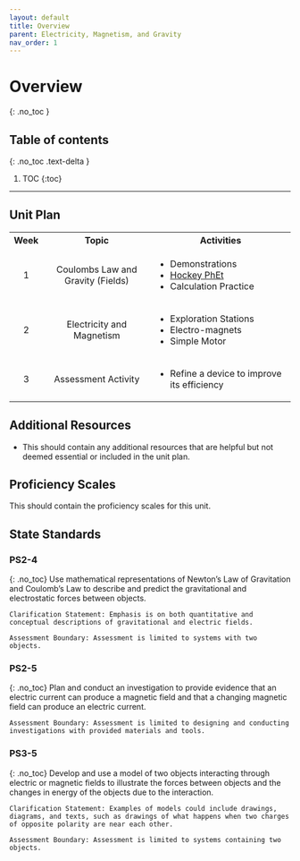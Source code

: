 ```yaml
---
layout: default
title: Overview
parent: Electricity, Magnetism, and Gravity
nav_order: 1
---
```


# Overview
{: .no_toc }

<!-- table of contents for the page -->
## Table of contents
{: .no_toc .text-delta }

1. TOC
{:toc}

---

## Unit Plan
<table>
  <tbody>
    <tr>
      <th align="center"> Week</th>
      <th align="center">Topic</th>
      <th>Activities</th>
    </tr>
    <tr>
      <td align="center"> 1 </td>
      <td align="center">Coulombs Law and Gravity (Fields)</td>
      <td><ul><li>Demonstrations</li><li><a href="https://phet.colorado.edu/en/simulation/legacy/electric-hockey">Hockey PhEt</a></li><li>Calculation Practice</li></ul></td>
    </tr>
    <tr>
      <td align="center"> 2 </td>
      <td align="center">Electricity and Magnetism</td>
      <td><ul><li>Exploration Stations</li><li>Electro-magnets</li><li>Simple Motor</li></ul></td>
    </tr>
    <tr>
      <td align="center"> 3</td>
      <td align="center">Assessment Activity</td>
      <td><ul><li>Refine a device to improve its efficiency</li></ul></td>
    </tr>
  </tbody>
</table>

## Additional Resources
  * This should contain any additional resources that are helpful but not deemed essential or included in the unit plan.

## Proficiency Scales
This should contain the proficiency scales for this unit.

## State Standards
### PS2-4
{: .no_toc}
Use mathematical representations of Newton’s Law of Gravitation and Coulomb’s Law to describe and predict the gravitational and electrostatic forces between objects.

    Clarification Statement: Emphasis is on both quantitative and conceptual descriptions of gravitational and electric fields.

    Assessment Boundary: Assessment is limited to systems with two objects.

### PS2-5
{: .no_toc}
Plan and conduct an investigation to provide evidence that an electric current can produce a magnetic field and that a changing magnetic field can produce an electric current.

    Assessment Boundary: Assessment is limited to designing and conducting investigations with provided materials and tools.


### PS3-5
{: .no_toc}
Develop and use a model of two objects interacting through electric or magnetic fields to illustrate the forces between objects and the changes in energy of the objects due to the interaction.

    Clarification Statement: Examples of models could include drawings, diagrams, and texts, such as drawings of what happens when two charges of opposite polarity are near each other.

    Assessment Boundary: Assessment is limited to systems containing two objects.
